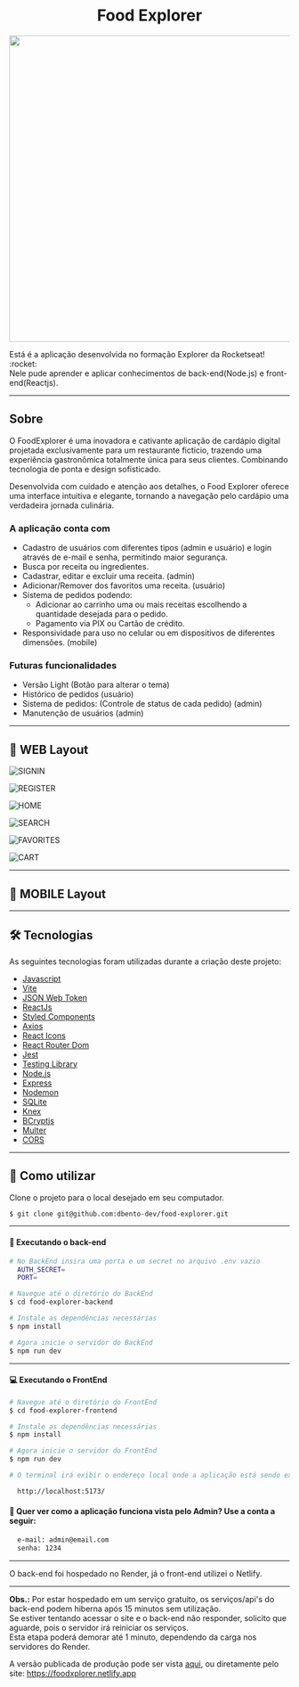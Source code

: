 <p align="center">
  <h1 align="center">Food Explorer</a></h1>
</p>

<p align="center">
  <img width="550"  src="https://github.com/dbento-dev/assets/blob/main/foodexplorer/logo.png">
</p>

<p>Está é a aplicação desenvolvida no formação Explorer da Rocketseat! :rocket:
<br>
Nele pude aprender e aplicar conhecimentos de back-end(Node.js) e front-end(Reactjs).
</p>

---

## Sobre

O FoodExplorer é uma inovadora e cativante aplicação de cardápio digital projetada exclusivamente para um restaurante fictício, trazendo uma experiência gastronômica totalmente única para seus clientes. Combinando tecnologia de ponta e design sofisticado.

Desenvolvida com cuidado e atenção aos detalhes, o Food Explorer oferece uma interface intuitiva e elegante, tornando a navegação pelo cardápio uma verdadeira jornada culinária.

### A aplicação conta com

- Cadastro de usuários com diferentes tipos (admin e usuário) e login através de e-mail e senha, permitindo maior segurança.
- Busca por receita ou ingredientes.
- Cadastrar, editar e excluir uma receita. (admin)
- Adicionar/Remover dos favoritos uma receita. (usuário)
- Sistema de pedidos podendo:
  - Adicionar ao carrinho uma ou mais receitas escolhendo a quantidade desejada para o pedido.
  - Pagamento via PIX ou Cartão de crédito.
- Responsividade para uso no celular ou em dispositivos de diferentes dimensões. (mobile)

### Futuras funcionalidades

- Versão Light (Botão para alterar o tema)
- Histórico de pedidos (usuário)
- Sistema de pedidos: (Controle de status de cada pedido) (admin)
- Manutenção de usuários (admin)

---

## 🎨 WEB Layout

![SIGNIN](https://github.com/dbento-dev/assets/blob/main/foodexplorer/signin.png)

![REGISTER](https://github.com/dbento-dev/assets/blob/main/foodexplorer/register.png)

![HOME](https://github.com/dbento-dev/assets/blob/main/foodexplorer/home.png)

![SEARCH](https://github.com/dbento-dev/assets/blob/main/foodexplorer/search.png)

![FAVORITES](https://github.com/dbento-dev/assets/blob/main/foodexplorer/favorites.png)

![CART](https://github.com/dbento-dev/assets/blob/main/foodexplorer/cart.png)

---

## 🎨 MOBILE Layout

---

## 🛠 Tecnologias

As seguintes tecnologias foram utilizadas durante a criação deste projeto:

- [Javascript](https://developer.mozilla.org/pt-BR/docs/Web/JavaScript)
- [Vite](https://vitejs.dev/)
- [JSON Web Token](https://www.npmjs.com/package/jsonwebtoken)
- [ReactJs](https://reactjs.org)
- [Styled Components](https://styled-components.com/)
- [Axios](https://www.npmjs.com/package/axios)
- [React Icons](https://react-icons.github.io/react-icons/)
- [React Router Dom](https://react-icons.github.io/react-icons/)
- [Jest](https://jestjs.io)
- [Testing Library](https://testing-library.com)
- [Node.js](https://nodejs.org/en/)
- [Express](https://expressjs.com)
- [Nodemon](https://nodemon.io/)
- [SQLite](https://www.sqlite.org/index.html)
- [Knex](https://knexjs.org/)
- [BCryptjs](https://www.npmjs.com/package/bcryptjs)
- [Multer](https://www.npmjs.com/package/multer)
- [CORS](https://www.npmjs.com/package/cors)

---

## 🚀 Como utilizar

Clone o projeto para o local desejado em seu computador.

```bash
$ git clone git@github.com:dbento-dev/food-explorer.git
```

---

#### 🚧 Executando o back-end

```bash
# No BackEnd insira uma porta e um secret no arquivo .env vazio
  AUTH_SECRET=
  PORT=

# Navegue até o diretório do BackEnd
$ cd food-explorer-backend

# Instale as dependências necessárias
$ npm install

# Agora inicie o servidor do BackEnd
$ npm run dev
```

---

#### 💻 Executando o FrontEnd

```bash
# Navegue até o diretório do FrontEnd
$ cd food-explorer-frontend

# Instale as dependências necessárias
$ npm install

# Agora inicie o servidor do FrontEnd
$ npm run dev

# O terminal irá exibir o endereço local onde a aplicação está sendo executada. Basta digitar o mesmo endereço em seu navegador preferido. O endereço usado na criação do projeto foi este:

  http://localhost:5173/
```

#### 🔑 Quer ver como a aplicação funciona vista pelo Admin? Use a conta a seguir:

```bash
  e-mail: admin@email.com
  senha: 1234
```

---

O back-end foi hospedado no Render, já o front-end utilizei o Netlify.

---

**Obs.:** Por estar hospedado em um serviço gratuito, os serviços/api's do back-end podem hiberna após 15 minutos sem utilização.
<br>
Se estiver tentando acessar o site e o back-end não responder, solicito que aguarde, pois o servidor irá reiniciar os serviços.
<br>
Esta etapa poderá demorar até 1 minuto, dependendo da carga nos servidores do Render.

A versão publicada de produção pode ser vista [aqui](https://foodxplorer.netlify.app), ou diretamente pelo site: https://foodxplorer.netlify.app
